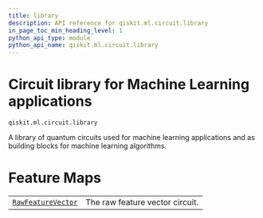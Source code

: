 ```yaml
---
title: library
description: API reference for qiskit.ml.circuit.library
in_page_toc_min_heading_level: 1
python_api_type: module
python_api_name: qiskit.ml.circuit.library
---
```


<span id="module-qiskit.ml.circuit.library" />

<span id="qiskit-ml-circuit-library" />

# Circuit library for Machine Learning applications

<span id="module-qiskit.ml.circuit.library" />

`qiskit.ml.circuit.library`

A library of quantum circuits used for machine learning applications and as building blocks for machine learning algorithms.

# Feature Maps

|                                                                                                                                                          |                                 |
| -------------------------------------------------------------------------------------------------------------------------------------------------------- | ------------------------------- |
| [`RawFeatureVector`](qiskit.ml.circuit.library.RawFeatureVector#qiskit.ml.circuit.library.RawFeatureVector "qiskit.ml.circuit.library.RawFeatureVector") | The raw feature vector circuit. |

